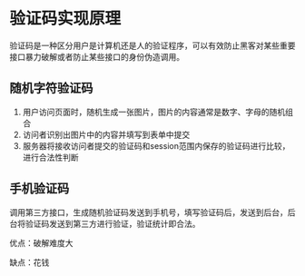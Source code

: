 # 验证码实现原理

验证码是一种区分用户是计算机还是人的验证程序，可以有效防止黑客对某些重要接口暴力破解或者防止某些接口的身份伪造调用。

## 随机字符验证码

1. 用户访问页面时，随机生成一张图片，图片的内容通常是数字、字母的随机组合
2. 访问者识别出图片中的内容并填写到表单中提交
3. 服务器将接收访问者提交的验证码和session范围内保存的验证码进行比较，进行合法性判断

## 手机验证码

调用第三方接口，生成随机验证码发送到手机号，填写验证码后，发送到后台，后台将验证码发送到第三方进行验证，验证统计即合法。

优点：破解难度大

缺点：花钱

